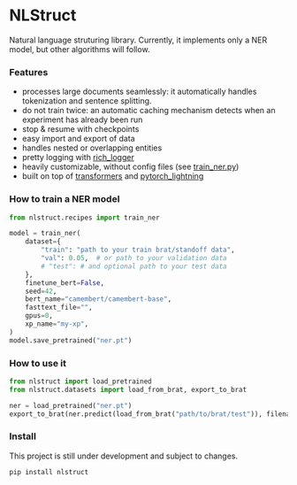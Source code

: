 # NLStruct

Natural language struturing library.
Currently, it implements only a NER model, but other algorithms will follow.

### Features

- processes large documents seamlessly: it automatically handles tokenization and sentence splitting.
- do not train twice: an automatic caching mechanism detects when an experiment has already been run
- stop & resume with checkpoints
- easy import and export of data
- handles nested or overlapping entities
- pretty logging with [rich_logger](https://github.com/percevalw/rich_logger)
- heavily customizable, without config files (see [train_ner.py](https://github.com/percevalw/nlstruct/blob/nlstruct/recipes/train_ner.py))
- built on top of [transformers](https://github.com/huggingface/transformers) and [pytorch_lightning](https://github.com/PyTorchLightning/pytorch-lightning)

### How to train a NER model

```python
from nlstruct.recipes import train_ner

model = train_ner(
    dataset={
        "train": "path to your train brat/standoff data",
        "val": 0.05,  # or path to your validation data
        # "test": # and optional path to your test data
    },
    finetune_bert=False,
    seed=42,
    bert_name="camembert/camembert-base",
    fasttext_file="",
    gpus=0,
    xp_name="my-xp",
)
model.save_pretrained("ner.pt")
```

### How to use it

```python
from nlstruct import load_pretrained
from nlstruct.datasets import load_from_brat, export_to_brat

ner = load_pretrained("ner.pt")
export_to_brat(ner.predict(load_from_brat("path/to/brat/test")), filename_prefix="path/to/exported_brat")
```

### Install

This project is still under development and subject to changes.

```bash
pip install nlstruct
```

